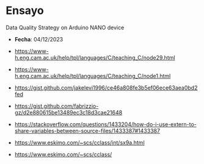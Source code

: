 # Ensayo
Data Quality Strategy on Arduino NANO device

* **Fecha**: 04/12/2023

* https://www-h.eng.cam.ac.uk/help/tpl/languages/C/teaching_C/node29.html
* https://www-h.eng.cam.ac.uk/help/tpl/languages/C/teaching_C/node1.html
* https://gist.github.com/jakelevi1996/ce46a808fe3b5ef06ece63aea0bd2fed
* https://gist.github.com/fabrizzio-gz/d2e880615be13489ec3c18d3cae21648
* https://stackoverflow.com/questions/1433204/how-do-i-use-extern-to-share-variables-between-source-files/1433387#1433387
* https://www.eskimo.com/~scs/cclass/int/sx9a.html
* https://www.eskimo.com/~scs/cclass/